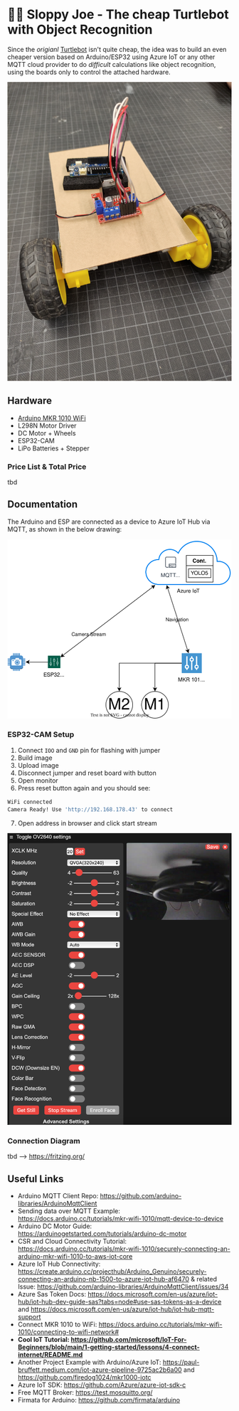 # 🤖🌭 Sloppy Joe - The cheap Turtlebot with Object Recognition

Since the *origianl* [Turtlebot](https://www.turtlebot.com/) isn't quite cheap, the idea was to build an even cheaper version based on Arduino/ESP32 using Azure IoT or any other MQTT cloud provider to do *difficult* calculations like object recognition, using the boards only to control the attached hardware.

![](prototype.jpg)

## Hardware

* [Arduino MKR 1010 WiFi](https://store.arduino.cc/products/arduino-mkr-wifi-1010)
* L298N Motor Driver
* DC Motor + Wheels
* ESP32-CAM
* LiPo Batteries + Stepper

### Price List & Total Price

tbd

## Documentation

The Arduino and ESP are connected as a device to Azure IoT Hub via MQTT, as shown in the below drawing:

![](sloppy-joe.drawio.svg)

### ESP32-CAM Setup

1. Connect `IOO` and `GND` pin for flashing with jumper
2. Build image
3. Upload image
4. Disconnect jumper and reset board with button
5. Open monitor
6. Press reset button again and you should see:

```bash
WiFi connected
Camera Ready! Use 'http://192.168.178.43' to connect
```

7. Open address in browser and click start stream

![](stream.png)

### Connection Diagram

tbd --> https://fritzing.org/

## Useful Links

* Arduino MQTT Client Repo: https://github.com/arduino-libraries/ArduinoMqttClient
* Sending data over MQTT Example: https://docs.arduino.cc/tutorials/mkr-wifi-1010/mqtt-device-to-device
* Arduino DC Motor Guide: https://arduinogetstarted.com/tutorials/arduino-dc-motor
* CSR and Cloud Connectivity Tutorial: https://docs.arduino.cc/tutorials/mkr-wifi-1010/securely-connecting-an-arduino-mkr-wifi-1010-to-aws-iot-core
* Azure IoT Hub Connectivity: https://create.arduino.cc/projecthub/Arduino_Genuino/securely-connecting-an-arduino-nb-1500-to-azure-iot-hub-af6470 & related Issue: https://github.com/arduino-libraries/ArduinoMqttClient/issues/34
* Azure Sas Token Docs: https://docs.microsoft.com/en-us/azure/iot-hub/iot-hub-dev-guide-sas?tabs=node#use-sas-tokens-as-a-device and https://docs.microsoft.com/en-us/azure/iot-hub/iot-hub-mqtt-support
* Connect MKR 1010 to WiFi: https://docs.arduino.cc/tutorials/mkr-wifi-1010/connecting-to-wifi-network#
* **Cool IoT Tutorial: https://github.com/microsoft/IoT-For-Beginners/blob/main/1-getting-started/lessons/4-connect-internet/README.md**
* Another Project Example with Arduino/Azure IoT: https://paul-bruffett.medium.com/iot-azure-pipeline-9725ac2b6a00 and https://github.com/firedog1024/mkr1000-iotc
* Azure IoT SDK: https://github.com/Azure/azure-iot-sdk-c
* Free MQTT Broker: https://test.mosquitto.org/
* Firmata for Arduino: https://github.com/firmata/arduino
